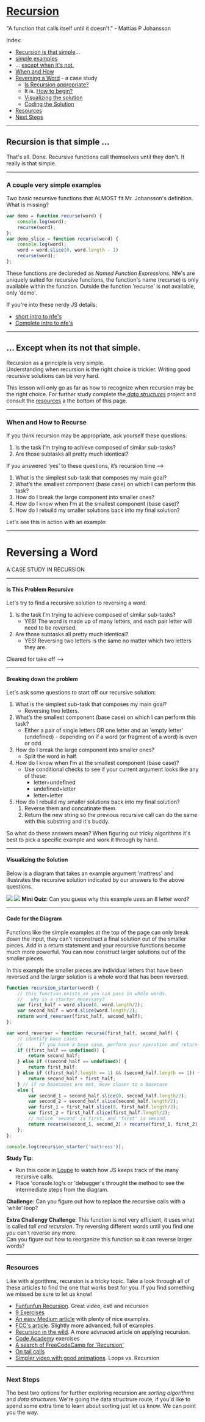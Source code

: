 # [Recursion](https://github.com/jankeLearning/content-md/blob/master/algorithms/03-BST-recursion.md)
"A function that calls itself until it doesn't."
    - Mattias P Johansson
    
Index:  
* [Recursion is that simple](#recursion-is-that-simple)...
* [simple examples](#a-couple-very-simple-examples)
* ... [except when it's not.](#except-when-its-not-that-simple)
* [When and How](#when-and-how-to-recurse)
* [Reversing a Word](#reversing-a-word) - a case study
    * [Is Recursion appropriate?](#is-this-problem-recursive)
    * It is. [How to begin?](#breaking-down-the-problem)
    * [Visualizing the solution](#visualizing-the-solution)
    * [Coding the Solution](#code-for-the-diagram)
* [Resources](#resources)
* [Next Steps](#next-steps)
___
## Recursion is that simple ...
That's all. Done.  Recursive functions call themselves until they don't.  It really is that simple.
___
### A couple very simple examples
Two basic recursive functions that ALMOST fit Mr. Johansson's definition.  What is missing?
```javascript
var demo = function recurse(word) {
    console.log(word);
    recurse(word);
};
var demo_slice = function recurse(word) {
    console.log(word);
    word = word.slice(0, word.length - 1)
    recurse(word);
};
```
These functions are declareded as _Named Function Expressions_. Nfe's are uniquely suited for recursive funcitons, the function's name (recurse) is only available within the function.  Outside the function 'recurse' is not available, only 'demo'.

If you're into these nerdy JS details:
* [short intro to nfe's](http://raganwald.com/2014/10/24/fun-with-named-functions.html)
* [Complete intro to nfe's](https://kangax.github.io/nfe/)

___
## ... Except when its not that simple. 
Recursion as a principle is very simple.  
Understanding when recursion is the right choice is trickier.
Writing good recursive solutions can be very hard.

This lesson will only go as far as how to recognize when recursion may be the right choice. For further study complete the[ _data structures_](https://github.com/jankeLearning/projects/tree/master/03-data-structures) project and consult the [resources](#resources) a the bottom of this page.
___
### When and How to Recurse
If you think recursion may be appropriate, ask yourself these questions:
1. Is the task I’m trying to achieve composed of similar sub-tasks?
2. Are those subtasks all pretty much identical?

If you answered ‘yes’ to these questions, it’s recursion time -->

1. What is the simplest sub-task that composes my main goal?
2. What’s the smallest component (base case) on which I can perform this task?
3. How do I break the large component into smaller ones?
4. How do I know when I’m at the smallest component (base case)?
5. How do I rebuild my smaller solutions back into my final solution?

Let's see this in action with an example:
___
# Reversing a Word
A CASE STUDY IN RECURSION
___
#### Is This Problem Recursive
Let's try to find a recursive solution to reversing a word:
1. Is the task I’m trying to achieve composed of similar sub-tasks?
    * YES!  The word is made up of many letters, and each pair letter will need to be reversed.
2. Are those subtasks all pretty much identical?
    * YES!  Reversing two letters is the same no matter which two letters they are.

Cleared for take off -->
___
#### Breaking down the problem
Let's ask some questions to start off our recursive solution:
1. What is the simplest sub-task that composes my main goal?
    * Reversing two letters. 
2. What’s the smallest component (base case) on which I can perform this task?
    * Either a pair of single letters OR one letter and an 'empty letter' (undefined) - depending on if a word (or fragment of a word) is even or odd.
3. How do I break the large component into smaller ones?
    * Split the word in half.
4. How do I know when I’m at the smallest component (base case)?
    * Use conditional checks to see if your current argument looks like any of these:
        * letter+undefined 
        * undefined+letter
        * letter+letter
5. How do I rebuild my smaller solutions back into my final solution?
    1. Reverse them and concatinate them.  
    2. Return the new string so the previous recursive call can do the same with this substring and it's buddy.
    
So what do these answers mean?  When figuring out tricky algorithms it's best to pick a specific example and work it through by hand.
___
#### Visualizing the Solution
Below is a diagram that takes an example argument 'mattress' and illustrates the recursive solution indicated by our answers to the above questions.  


![](https://github.com/jankeLearning/diagrams/blob/master/code-flow/recursion-example.png)
![](https://github.com/jankeLearning/diagrams/blob/master/code-flow/legend.png)
__Mini Quiz__: Can you guess why this example uses an 8 letter word?

___
#### Code for the Diagram 
Functions like the simple examples at the top of the page can only break down the input, they can't reconstruct a final solution out of the smaller pieces.  Add in a return statement and your recursive functions become much more powerful.  You can now construct larger solutions out of the smaller pieces.

In this example the smaller pieces are individual letters that have been reversed and the larger solution is a whole word that has been reversed.  
```javascript
function recursion_starter(word) {
    // this function exists so you can pass in whole words.
    //   why is a starter necessary?
    var first_half = word.slice(0, word.length/2);
    var second_half = word.slice(word.length/2);
    return word_reverser(first_half, second_half);
};

var word_reverser = function recurse(first_half, second_half) {
    // identify base cases -
    //      If you have a base case, perform your operation and return the result
    if ((first_half == undefined)) {
        return second_half; 
    } else if ((second_half == undefined)) {
        return first_half; 
    } else if ((first_half.length == 1) && (second_half.length == 1)) {
        return second_half + first_half; 
    } // if no basecases are met, move closer to a basecase
    else {
        var second_1 = second_half.slice(0, second_half.length/2);
        var second_2 = second_half.slice(second_half.length/2);
        var first_1 = first_half.slice(0, first_half.length/2);
        var first_2 = first_half.slice(first_half.length/2);
        // notice 'second' is first, and 'first' is second.
        return recurse(second_1, second_2) + recurse(first_1, first_2);
    };
};

console.log(recursion_starter('mattress'));
``` 
__Study Tip__: 
* Run this code in [Loupe](http://latentflip.com/loupe/) to watch how JS keeps track of the many recursive calls.
* Place 'console.log's or 'debugger's throught the method to see the intermediate steps from the diagram.

__Challenge__: Can you figure out how to replace the recursive calls with a 'while' loop?

__Extra Challengy Challenge__: This function is not very efficient, it uses what is called _tail end recursion_.  Try reversing different words until you find one you can't reverse any more.  
Can you figure out how to reorganize this function so it can reverse larger words?
___
### Resources
Like with algorithms, recursion is a tricky topic.  Take a look through all of these articles to find the one that works best for you. If you find something we missed be sure to let us know!
* [Funfunfun Recursion](https://www.youtube.com/watch?v=k7-N8R0-KY4). Great video, es6 and recursion
* [9 Exercises](http://www.w3resource.com/javascript-exercises/javascript-recursion-functions-exercises.php)
* [An easy Medium article](https://medium.com/@zfrisch/understanding-recursion-in-javascript-992e96449e03) with plenty of nice examples.
* [FCC's article](https://medium.freecodecamp.org/recursion-in-javascript-1608032c7a1f). Slightly more advanced, full of examples.
* [Recursion in the wild](https://www.sitepoint.com/recursion-functional-javascript/).  A more advnaced article on applying recursion.
* [Code Academy](https://www.codecademy.com/courses/javascript-lesson-205/0/1) exercises
* [A search of FreeCodeCamp for 'Recursion'](https://medium.freecodecamp.org/search?q=recursion)
* [On tail calls](https://medium.com/functional-javascript/recursion-282a6abbf3c5)
* [Simpler video with good animations](https://www.youtube.com/watch?v=FyHloXKnPWc). Loops vs. Recursion
___
### Next Steps
The best two options for further exploring recursion are _sorting algorithms_ and _data structures_.  We're going the data structrure route, if you'd like to spend some extra time to learn about sorting just let us know.  We can point you the way.
